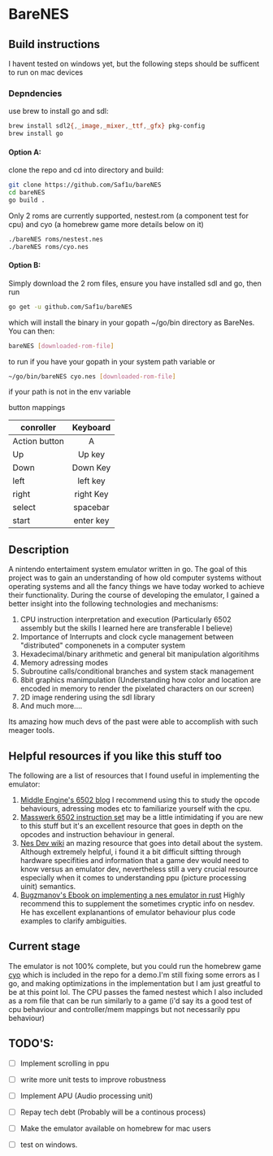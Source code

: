 
# BareNES

## Build instructions
I havent tested on windows yet, but the following steps should be sufficent to run on mac devices
### Depndencies
use brew to install go and sdl:
```bash
brew install sdl2{,_image,_mixer,_ttf,_gfx} pkg-config
brew install go
```
#### Option A:
clone the repo and cd into directory and build:
```bash
git clone https://github.com/Saf1u/bareNES
cd bareNES
go build .
```
Only 2 roms are currently supported, nestest.rom (a component test for cpu) and cyo (a homebrew game more details below on it)
```bash
./bareNES roms/nestest.nes 
./bareNES roms/cyo.nes 
```
#### Option B:
Simply download the 2 rom files, ensure you have installed sdl and go, then run 
``` bash
go get -u github.com/Saf1u/bareNES
```
which will install the binary in your gopath ~/go/bin directory as BareNes. You can then:
```bash
bareNES [downloaded-rom-file]
```
to run if you have your gopath in your system path variable or

```bash
~/go/bin/bareNES cyo.nes [downloaded-rom-file]
```
if your path is not in the env variable

button mappings

| conroller     | Keyboard      |    
| ------------- |:-------------:| 
| Action button    | A|
| Up      | Up key      |
| Down| Down Key      | 
| left      | left key      |
| right| right Key      | 
| select| spacebar     | 
| start| enter key     | 


## Description
A nintendo entertaiment system emulator written in go. The goal of this project was to gain an understanding of how old computer systems without operating systems and all the fancy things we have today worked to achieve their functionality. During the course of developing the emulator, I gained a better insight into the following technologies and mechanisms:

1. CPU instruction interpretation and execution (Particularly 6502 assembly but the skills I learned here are transferable I believe)
2. Importance of Interrupts and clock cycle management between "distributed" componenets in a computer system
3. Hexadecimal/binary arithmetic and general bit manipulation algoritihms
4. Memory adressing modes
5. Subroutine calls/conditional branches and system stack management 
6. 8bit graphics manimpulation (Understanding how color and location are encoded in memory to render the pixelated characters on our screen)
7. 2D image rendering using the sdl library 
8. And much more....

Its amazing how much devs of the past were able to accomplish with such meager tools.

## Helpful resources if you like this stuff too
The following are a list of resources that I found useful in implementing the emulator:
1. [Middle Engine's 6502 blog](https://www.middle-engine.com/blog/posts/2020/06/23/programming-the-nes-the-6502-in-detail) I recommend using this to study the opcode behaviours, adressing modes etc to familiarize yourself with the cpu.
2. [Masswerk 6502 instruction set](https://www.masswerk.at/6502/6502_instruction_set.html) may be a little intimidating if you are new to this stuff but it's an excellent resource that goes in depth on the opcodes and instruction behaviour in general.
3. [Nes Dev wiki](https://www.nesdev.org/wiki/Nesdev_Wiki) an mazing resource that goes into detail about the system. Although extremely helpful, i found it a bit difficult siftting through hardware specifities and information that a game dev would need to know versus an emulator dev, nevertheless still a very crucial resource especially when it comes to understanding ppu (picture processing uinit) semantics.
4. [Bugzmanov's Ebook on implementing a nes emulator in rust](https://bugzmanov.github.io/nes_ebook/chapter_1.html) Highly recommend this to supplement the sometimes cryptic info on nesdev. He has excellent explanantions of emulator behaviour plus code examples to clarify ambiguities.

## Current stage
The emulator is not 100% complete, but you could run the homebrew game [cyo](https://www.nesworld.com/article.php?system=nes&data=neshomebrew) which is included in the repo for a demo.I'm still fixing some errors as I go, and making optimizations in the implementation but I am just greatful to be at this point lol. The CPU passes the famed nestest which I also included as a rom file that can be run similarly to a game (i'd say its a good test of cpu behaviour and controller/mem mappings but not necessarily ppu behaviour)

## TODO'S:
- [ ] Implement scrolling in ppu
- [ ] write more unit tests to improve robustness
- [ ] Implement APU (Audio processing unit)
- [ ] Repay tech debt (Probably will be a continous process)
- [ ] Make the emulator available on homebrew for mac users
- [ ] test on windows.

 


